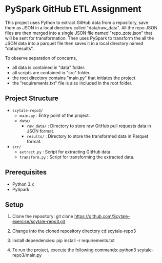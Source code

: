# PySpark GitHub ETL Assignment

This project uses Python to extract GitHub data from a repository, save them as JSON in a local directory called "data/raw_data".
All the repo JSON files are then merged into a single JSON file named "repo_zote.json" that will be sent for transformation.
Then uses PySpark to transform the all the JSON data into a parquet file then saves it in a local directory named "data/results".

To observe separation of concerns, 
- all data is contained in "data" folder.
- all scripts are contained in "src" folder.
- the root directory contains "main.py" that initiates the project.
- the "requirements.txt" file is also included in the root folder.

## Project Structure

- `scytale-repo3/`
  - `main.py` : Entry point of the project.
  - `data/`
    - `raw_data/` : Directory to store raw GitHub pull requests data in JSON format.
    - `results/` : Directory to store the transformed data in Parquet format.
- `scr/`
  - `extract.py` : Script for extracting GitHub data.
  - `transform.py` : Script for transforming the extracted data.

## Prerequisites

- Python 3.x
- PySpark

## Setup

1. Clone the repository:
    git clone https://github.com/Scytale-exercise/scytale-repo3.git

2. Change into the cloned repository directory
    cd scytale-repo3

3. Install dependencies:
    pip install -r requirements.txt

4. To run the project, execute the following commands:
    python3 scytale-repo3/main.py

